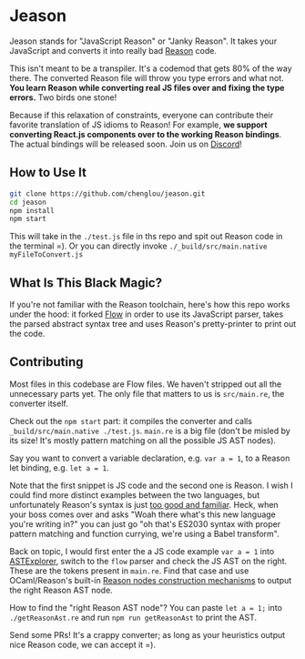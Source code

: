 # Jeason

Jeason stands for "JavaScript Reason" or "Janky Reason". It takes your JavaScript and converts it into really bad [Reason](http://facebook.github.io/reason/) code.

This isn't meant to be a transpiler. It's a codemod that gets 80% of the way there. The converted Reason file will throw you type errors and what not. **You learn Reason while converting real JS files over and fixing the type errors.** Two birds one stone!

Because if this relaxation of constraints, everyone can contribute their favorite translation of JS idioms to Reason! For example, **we support converting React.js components over to the working Reason bindings**. The actual bindings will be released soon. Join us on [Discord](discord.gg/reasonml)!

## How to Use It

```sh
git clone https://github.com/chenglou/jeason.git
cd jeason
npm install
npm start
```

This will take in  the `./test.js` file in ths repo and spit out Reason code in the terminal =). Or you can directly invoke `./_build/src/main.native myFileToConvert.js`

## What Is This Black Magic?

If you're not familiar with the Reason toolchain, here's how this repo works under the hood: it forked [Flow](https://github.com/facebook/flow) in order to use its JavaScript parser, takes the parsed abstract syntax tree and uses Reason's pretty-printer to print out the code.

## Contributing

Most files in this codebase are Flow files. We haven't stripped out all the unnecessary parts yet. The only file that matters to us is `src/main.re`, the converter itself.

Check out the `npm start` part: it compiles the converter and calls `_build/src/main.native ./test.js`. `main.re` is a big file (don't be misled by its size! It's mostly pattern matching on all the possible JS AST nodes).

Say you want to convert a variable declaration, e.g. `var a = 1`,  to a Reason let binding, e.g. `let a = 1`.

Note that the first snippet is JS code and the second one is Reason. I wish I could find more distinct examples between the two languages, but unfortunately Reason's syntax is just [too good and familiar](http://facebook.github.io/reason/#syntax-basics). Heck, when your boss comes over and asks "Woah there what's this new language you're writing in?" you can just go "oh that's ES2030 syntax with proper pattern matching and function currying, we're using a Babel transform".

Back on topic, I would first enter the a JS code example `var a = 1` into [ASTExplorer](https://astexplorer.net/#/A8QiKiG0pm), switch to the `flow` parser and check the JS AST on the right. These are the tokens present in `main.re`. Find that case and use OCaml/Reason's built-in [Reason nodes construction mechanisms](http://caml.inria.fr/pub/docs/manual-ocaml/libref/Ast_helper.html) to output the right Reason AST node.

How to find the "right Reason AST node"? You can paste `let a = 1;` into `./getReasonAst.re` and run `npm run getReasonAst` to print the AST.

Send some PRs! It's a crappy converter; as long as your heuristics output nice Reason code, we can accept it =).
